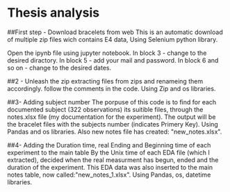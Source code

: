 # Thesis analysis

##First step - Download bracelets from web
This is an automatic download of multiple zip files wich contains E4 data, Using Selenium python library.

Open the ipynb file using jupyter notebook.
In block 3 - change to the desired diractory.
In block 5 - add your mail and password.
In block 6 and so on - change to the desired dates.

##2 - Unleash the zip
extracting files from zips and renameing them accordingly.
follow the comments in the code.
Using Zip and os libraries.

##3- Adding subject number
The porpuse of this code is to find for each documented subject (322 observations) its suitible files, through the notes.xlsx file (my documentation for the experiment).
The output will be the bracelet files with the subjects number (indicates Primery Key). Using Pandas and os libraries. Also new notes file has created: "new_notes.xlsx".

##4- Adding the Duration time, real Ending and Beginning time of each experiment to the main table
By the Unix time of each EDA file (which I extracted), decided when the real measurment has begun, ended and the duration of the experiment. This EDA data was also inserted to the main notes table, now called:"new_notes_1.xlsx". Using Pandas, os, datetime libraries.






